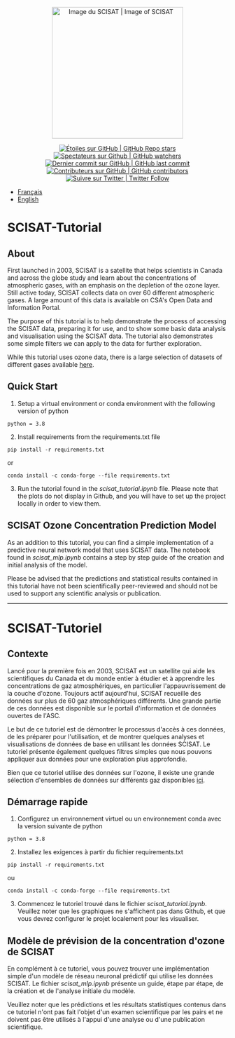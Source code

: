 <p align="center">
    <a href="https://www.asc-csa.gc.ca/eng/satellites/scisat/">
        <img alt="Image du SCISAT | Image of SCISAT" src="https://www.asc-csa.gc.ca/images/recherche/hi-res/SatBG2_hr.jpg" height="300">
        </a>
</p>

<p align="center">
    <a href="#stars">
        <img alt="Étoiles sur GitHub | GitHub Repo stars" src="https://img.shields.io/github/stars/asc-csa/SCISAT-Tutorial">
    </a>
    <a href="#watchers">
        <img alt="Spectateurs sur Github | GitHub watchers" src="https://img.shields.io/github/watchers/asc-csa/SCISAT-Tutorial">
    </a>
    <a href="https://github.com/asc-csa/SCISAT-Tutorial/commits/main">
        <img alt="Dernier commit sur GitHub | GitHub last commit" src="https://img.shields.io/github/last-commit/asc-csa/SCISAT-Tutorial">
    </a>
    <a href="https://github.com/asc-csa/SCISAT-Tutorial/graphs/contributors">
        <img alt="Contributeurs sur GitHub | GitHub contributors" src="https://img.shields.io/github/contributors/asc-csa/SCISAT-Tutorial">
    </a>
    <a href="https://twitter.com/intent/follow?screen_name=csa_asc">
        <img alt="Suivre sur Twitter | Twitter Follow" src="https://img.shields.io/twitter/follow/csa_asc?style=social">
    </a>
</p>

- [Français](#SCISAT-Tutoriel)
- [English](#SCISAT-Tutorial)

# SCISAT-Tutorial

## About

First launched in 2003, SCISAT is a satellite that helps scientists in Canada and across the globe study and learn about the concentrations of atmospheric gases, with an emphasis on the depletion of the ozone layer. Still active today, SCISAT collects data on over 60 different atmospheric gases. A large amount of this data is available on CSA's Open Data and Information Portal.

The purpose of this tutorial is to help demonstrate the process of accessing the SCISAT data, preparing it for use, and to show some basic data analysis and visualisation using the SCISAT data. The tutorial also demonstrates some simple filters we can apply to the data for further exploration.

While this tutorial uses ozone data, there is a large selection of datasets of different gases available [here](https://donnees-data.asc-csa.gc.ca/en/dataset/02969436-8c0b-4e6e-ad40-781cdb43cf24).

## Quick Start

1.	Setup a virtual environment or conda environment with the following version of python
```
python = 3.8
```
2.  Install requirements from the requirements.txt file 
```
pip install -r requirements.txt
```
or 
```
conda install -c conda-forge --file requirements.txt
```
3. Run the tutorial found in the _scisat_tutorial.ipynb_ file. Please note that the plots do not display in Github, and you will have to set up the project locally in order to view them.

## SCISAT Ozone Concentration Prediction Model

As an addition to this tutorial, you can find a simple implementation of a predictive neural network model that uses SCISAT data. The notebook found in _scisat_mlp.ipynb_ contains a step by step guide of the creation and initial analysis of the model.

Please be advised that the predictions and statistical results contained in this tutorial have not been scientifically peer-reviewed and should not be used to support any scientific analysis or publication.

***

# SCISAT-Tutoriel

## Contexte

Lancé pour la première fois en 2003, SCISAT est un satellite qui aide les scientifiques du Canada et du monde entier à étudier et à apprendre les concentrations de gaz atmosphériques, en particulier l'appauvrissement de la couche d'ozone. Toujours actif aujourd'hui, SCISAT recueille des données sur plus de 60 gaz atmosphériques différents. Une grande partie de ces données est disponible sur le portail d'information et de données ouvertes de l'ASC.

Le but de ce tutoriel est de démontrer le processus d'accès à ces données, de les préparer pour l'utilisation, et de montrer quelques analyses et visualisations de données de base en utilisant les données SCISAT. Le tutoriel présente également quelques filtres simples que nous pouvons appliquer aux données pour une exploration plus approfondie.

Bien que ce tutoriel utilise des données sur l'ozone, il existe une grande sélection d'ensembles de données sur différents gaz disponibles [ici](https://donnees-data.asc-csa.gc.ca/en/dataset/02969436-8c0b-4e6e-ad40-781cdb43cf24).


## Démarrage rapide

1.	Configurez un environnement virtuel ou un environnement conda avec la version suivante de python
```
python = 3.8
```
2.  Installez les exigences à partir du fichier requirements.txt 
```
pip install -r requirements.txt
```
ou 
```
conda install -c conda-forge --file requirements.txt
```
3. Commencez le tutoriel trouvé dans le fichier _scisat_tutorial.ipynb_. Veuillez noter que les graphiques ne s'affichent pas dans Github, et que vous devrez configurer le projet localement pour les visualiser.

## Modèle de prévision de la concentration d'ozone de SCISAT

En complément à ce tutoriel, vous pouvez trouver une implémentation simple d'un modèle de réseau neuronal prédictif qui utilise les données SCISAT. Le fichier _scisat_mlp.ipynb_ présente un guide, étape par étape, de la création et de l'analyse initiale du modèle.

Veuillez noter que les prédictions et les résultats statistiques contenus dans ce tutoriel n'ont pas fait l'objet d'un examen scientifique par les pairs et ne doivent pas être utilisés à l'appui d'une analyse ou d'une publication scientifique.

